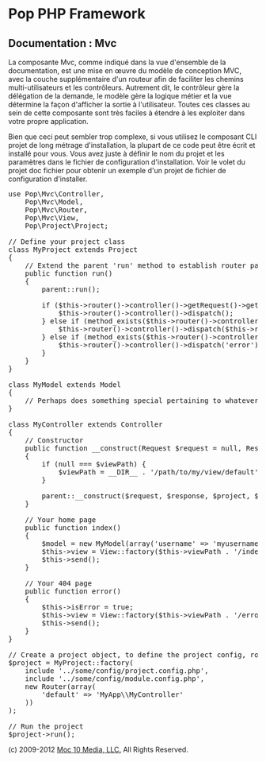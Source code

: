 Pop PHP Framework
=================

Documentation : Mvc
-------------------

La composante Mvc, comme indiqué dans la vue d'ensemble de la documentation, est une mise en œuvre du modèle de conception MVC, avec la couche supplémentaire d'un routeur afin de faciliter les chemins multi-utilisateurs et les contrôleurs. Autrement dit, le contrôleur gère la délégation de la demande, le modèle gère la logique métier et la vue détermine la façon d'afficher la sortie à l'utilisateur. Toutes ces classes au sein de cette composante sont très faciles à étendre à les exploiter dans votre propre application.


Bien que ceci peut sembler trop complexe, si vous utilisez le composant CLI projet de long métrage d'installation, la plupart de ce code peut être écrit et installé pour vous. Vous avez juste à définir le nom du projet et les paramètres dans le fichier de configuration d'installation. Voir le volet du projet doc fichier pour obtenir un exemple d'un projet de fichier de configuration d'installer.


<pre>
use Pop\Mvc\Controller,
    Pop\Mvc\Model,
    Pop\Mvc\Router,
    Pop\Mvc\View,
    Pop\Project\Project;

// Define your project class
class MyProject extends Project
{
    // Extend the parent 'run' method to establish router paths
    public function run()
    {
        parent::run();

        if ($this->router()->controller()->getRequest()->getRequestUri() == '/') {
            $this->router()->controller()->dispatch();
        } else if (method_exists($this->router()->controller(), $this->router()->getAction())) {
            $this->router()->controller()->dispatch($this->router()->getAction());
        } else if (method_exists($this->router()->controller(), 'error')) {
            $this->router()->controller()->dispatch('error');
        }
    }
}

class MyModel extends Model
{
    // Perhaps does something special pertaining to whatever data you are manipulating
}

class MyController extends Controller
{
    // Constructor
    public function __construct(Request $request = null, Response $response = null, Project $project = null, $viewPath = null)
    {
        if (null === $viewPath) {
            $viewPath = __DIR__ . '/path/to/my/view/default';
        }

        parent::__construct($request, $response, $project, $viewPath);
    }

    // Your home page
    public function index()
    {
        $model = new MyModel(array('username' => 'myusername');
        $this->view = View::factory($this->viewPath . '/index.phtml', $model);
        $this->send();
    }

    // Your 404 page
    public function error()
    {
        $this->isError = true;
        $this->view = View::factory($this->viewPath . '/error.phtml');
        $this->send();
    }
}

// Create a project object, to define the project config, router and controller(s)
$project = MyProject::factory(
    include '../some/config/project.config.php',
    include '../some/config/module.config.php',
    new Router(array(
        'default' => 'MyApp\\MyController'
    ))
);

// Run the project
$project->run();
</pre>

(c) 2009-2012 [Moc 10 Media, LLC.](http://www.moc10media.com) All Rights Reserved.
